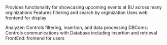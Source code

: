 Provides functionality for showcasing upcoming events at BU across many orginizations
Features filtering and search by orginization
Uses web frontend for display

Analyzer: Controls filtering, insertion, and data processing
DBComs: Controls communications with Database including insertion and retrieval
FrontEnd: frontend for users
